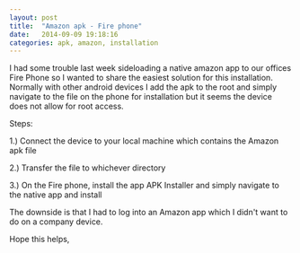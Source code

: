 ```yaml
---
layout: post
title:  "Amazon apk - Fire phone"
date:   2014-09-09 19:18:16
categories: apk, amazon, installation
---
```


I had some trouble last week sideloading a native amazon app to our offices Fire Phone so I wanted to share the easiest solution for this installation. Normally with other android devices I add the apk to the root and simply navigate to the file on the phone for installation but it seems the device does not allow for root access.

Steps:

1.) Connect the device to your local machine which contains the Amazon apk file

2.) Transfer the file to whichever directory

3.) On the Fire phone, install the app APK Installer and simply navigate to the native app and install

The downside is that I had to log into an Amazon app which I didn't want to do on a company device.

Hope this helps,




